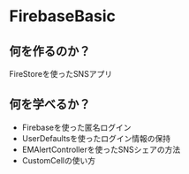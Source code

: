 # FirebaseBasic

## 何を作るのか？
FireStoreを使ったSNSアプリ

## 何を学べるか？
* Firebaseを使った匿名ログイン
* UserDefaultsを使ったログイン情報の保持
* EMAlertControllerを使ったSNSシェアの方法
* CustomCellの使い方
